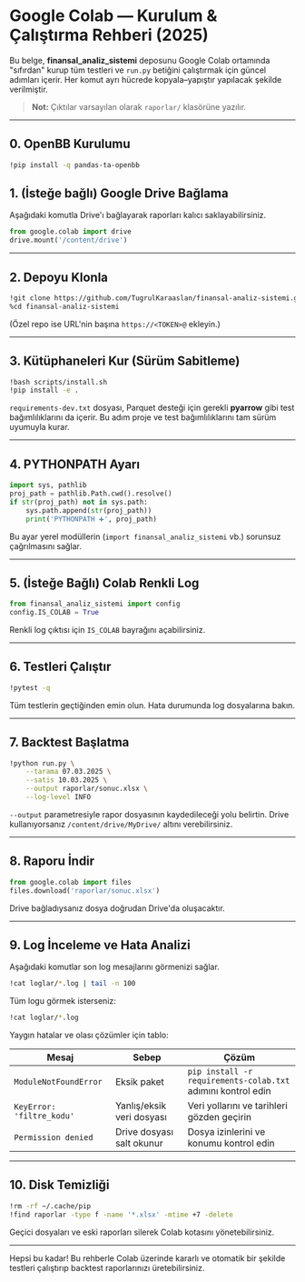 # Google Colab — Kurulum & Çalıştırma Rehberi (2025)

Bu belge, **finansal_analiz_sistemi** deposunu Google Colab ortamında
"sıfırdan" kurup tüm testleri ve `run.py` betiğini çalıştırmak için güncel
adımları içerir. Her komut ayrı hücrede kopyala–yapıştır yapılacak şekilde
verilmiştir.

> **Not:** Çıktılar varsayılan olarak `raporlar/` klasörüne yazılır.

---

## 0. OpenBB Kurulumu
```bash
!pip install -q pandas-ta-openbb
```

## 1. (İsteğe bağlı) Google Drive Bağlama
Aşağıdaki komutla Drive'ı bağlayarak raporları kalıcı saklayabilirsiniz.
```python
from google.colab import drive
drive.mount('/content/drive')
```

---

## 2. Depoyu Klonla
```bash
!git clone https://github.com/TugrulKaraaslan/finansal-analiz-sistemi.git
%cd finansal-analiz-sistemi
```
(Özel repo ise URL'nin başına `https://<TOKEN>@` ekleyin.)

---

## 3. Kütüphaneleri Kur (Sürüm Sabitleme)
```bash
!bash scripts/install.sh
!pip install -e .
```
`requirements-dev.txt` dosyası, Parquet desteği için gerekli **pyarrow** gibi test
bağımlılıklarını da içerir. Bu adım proje ve test bağımlılıklarını tam sürüm
uyumuyla kurar.

---

## 4. PYTHONPATH Ayarı
```python
import sys, pathlib
proj_path = pathlib.Path.cwd().resolve()
if str(proj_path) not in sys.path:
    sys.path.append(str(proj_path))
    print('PYTHONPATH ➕', proj_path)
```
Bu ayar yerel modüllerin (`import finansal_analiz_sistemi` vb.) sorunsuz
çağrılmasını sağlar.

---

## 5. (İsteğe Bağlı) Colab Renkli Log
```python
from finansal_analiz_sistemi import config
config.IS_COLAB = True
```
Renkli log çıktısı için `IS_COLAB` bayrağını açabilirsiniz.

---

## 6. Testleri Çalıştır
```bash
!pytest -q
```
Tüm testlerin geçtiğinden emin olun. Hata durumunda log dosyalarına bakın.

---

## 7. Backtest Başlatma
```bash
!python run.py \
    --tarama 07.03.2025 \
    --satis 10.03.2025 \
    --output raporlar/sonuc.xlsx \
    --log-level INFO
```
`--output` parametresiyle rapor dosyasının kaydedileceği yolu belirtin.
Drive kullanıyorsanız `/content/drive/MyDrive/` altını verebilirsiniz.

---

## 8. Raporu İndir
```python
from google.colab import files
files.download('raporlar/sonuc.xlsx')
```
Drive bağladıysanız dosya doğrudan Drive'da oluşacaktır.

---

## 9. Log İnceleme ve Hata Analizi
Aşağıdaki komutlar son log mesajlarını görmenizi sağlar.
```bash
!cat loglar/*.log | tail -n 100
```
Tüm logu görmek isterseniz:
```bash
!cat loglar/*.log
```
Yaygın hatalar ve olası çözümler için tablo:

| Mesaj | Sebep | Çözüm |
|-------|-------|-------|
| `ModuleNotFoundError` | Eksik paket | `pip install -r requirements-colab.txt` adımını kontrol edin |
| `KeyError: 'filtre_kodu'` | Yanlış/eksik veri dosyası | Veri yollarını ve tarihleri gözden geçirin |
| `Permission denied` | Drive dosyası salt okunur | Dosya izinlerini ve konumu kontrol edin |

---

## 10. Disk Temizliği
```bash
!rm -rf ~/.cache/pip
!find raporlar -type f -name '*.xlsx' -mtime +7 -delete
```
Geçici dosyaları ve eski raporları silerek Colab kotasını yönetebilirsiniz.

---

Hepsi bu kadar! Bu rehberle Colab üzerinde kararlı ve otomatik bir şekilde
testleri çalıştırıp backtest raporlarınızı üretebilirsiniz.
